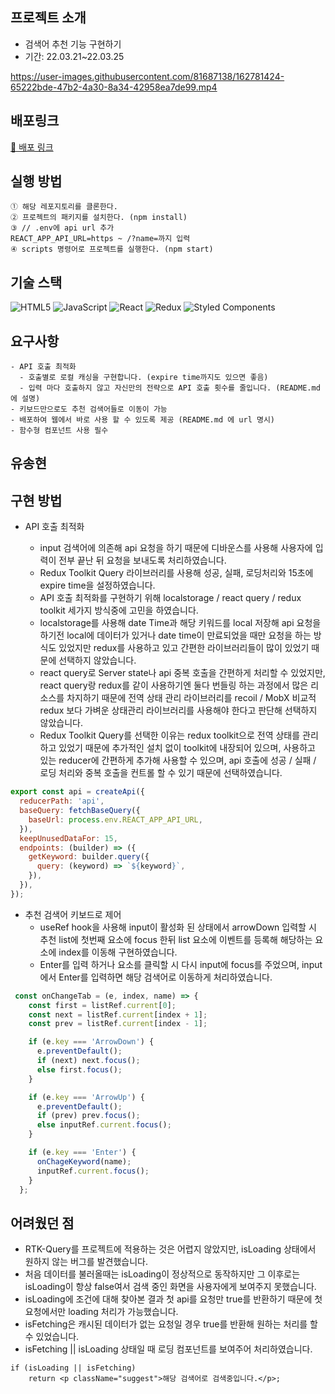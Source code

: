 ## 프로젝트 소개

- 검색어 추천 기능 구현하기
- 기간: 22.03.21~22.03.25

https://user-images.githubusercontent.com/81687138/162781424-65222bde-47b2-4a30-8a34-42958ea7de99.mp4



## 배포링크

[🚀 배포 링크](https://humanscape-ysh.netlify.app/)

## 실행 방법

```
① 해당 레포지토리를 클론한다.
② 프로젝트의 패키지를 설치한다. (npm install)
③ // .env에 api url 추가
REACT_APP_API_URL=https ~ /?name=까지 입력
④ scripts 명령어로 프로젝트를 실행한다. (npm start)
```





## 기술 스택

![HTML5](https://img.shields.io/badge/html5-%23E34F26.svg?style=for-the-badge&logo=html5&logoColor=white)
![JavaScript](https://img.shields.io/badge/javascript-%23323330.svg?style=for-the-badge&logo=javascript&logoColor=%23F7DF1E)
![React](https://img.shields.io/badge/react-%2320232a.svg?style=for-the-badge&logo=react&logoColor=%2361DAFB)
![Redux](https://img.shields.io/badge/redux-%23593d88.svg?style=for-the-badge&logo=redux&logoColor=white)
![Styled Components](https://img.shields.io/badge/styled--components-DB7093?style=for-the-badge&logo=styled-components&logoColor=white)
<br/>

## 요구사항

```
- API 호출 최적화
  - 호출별로 로컬 캐싱을 구현합니다. (expire time까지도 있으면 좋음)
  - 입력 마다 호출하지 않고 자신만의 전략으로 API 호출 횟수를 줄입니다. (README.md 에 설명)
- 키보드만으로도 추천 검색어들로 이동이 가능
- 배포하여 웹에서 바로 사용 할 수 있도록 제공 (README.md 에 url 명시)
- 함수형 컴포넌트 사용 필수
```



## 유송현

## 구현 방법

- API 호출 최적화

  - input 검색어에 의존해 api 요청을 하기 때문에 디바운스를 사용해 사용자에 입력이 전부 끝난 뒤 요청을 보내도록 처리하였습니다.
  - Redux Toolkit Query 라이브러리를 사용해 성공, 실패, 로딩처리와 15초에 expire time을 설정하였습니다.
  - API 호출 최적화를 구현하기 위해 localstorage / react query / redux toolkit 세가지 방식중에 고민을 하였습니다.
  - localstorage를 사용해 date Time과 해당 키워드를 local 저장해 api 요청을 하기전 local에 데이터가 있거나 date time이 만료되었을 때만 요청을 하는 방식도 있었지만 redux를 사용하고 있고 간편한 라이브러리들이 많이 있었기 때문에 선택하지 않았습니다.
  - react query로 Server state나 api 중복 호출을 간편하게 처리할 수 있었지만, react query랑 redux를 같이 사용하기엔 둘다 번들링 하는 과정에서 많은 리소스를 차지하기 때문에 전역 상태 관리 라이브러리를 recoil / MobX 비교적 redux 보다 가벼운 상태관리 라이브러리를 사용해야 한다고 판단해 선택하지 않았습니다.
  - Redux Toolkit Query를 선택한 이유는 redux toolkit으로 전역 상태를 관리하고 있었기 때문에 추가적인 설치 없이 toolkit에 내장되어 있으며, 사용하고 있는 reducer에 간편하게 추가해 사용할 수 있으며, api 호출에 성공 / 실패 / 로딩 처리와 중복 호출을 컨트롤 할 수 있기 때문에 선택하였습니다.

```javascript
export const api = createApi({
  reducerPath: 'api',
  baseQuery: fetchBaseQuery({
    baseUrl: process.env.REACT_APP_API_URL,
  }),
  keepUnusedDataFor: 15,
  endpoints: (builder) => ({
    getKeyword: builder.query({
      query: (keyword) => `${keyword}`,
    }),
  }),
});
```

- 추천 검색어 키보드로 제어
  - useRef hook을 사용해 input이 활성화 된 상태에서 arrowDown 입력할 시 추천 list에 첫번째 요소에 focus 한뒤 list 요소에 이벤트를 등록해 해당하는 요소에 index를 이동해 구현하였습니다.
  - Enter를 입력 하거나 요소를 클릭할 시 다시 input에 focus를 주었으며, input에서 Enter를 입력하면 해당 검색어로 이동하게 처리하였습니다.

```javascript
 const onChangeTab = (e, index, name) => {
    const first = listRef.current[0];
    const next = listRef.current[index + 1];
    const prev = listRef.current[index - 1];

    if (e.key === 'ArrowDown') {
      e.preventDefault();
      if (next) next.focus();
      else first.focus();
    }

    if (e.key === 'ArrowUp') {
      e.preventDefault();
      if (prev) prev.focus();
      else inputRef.current.focus();
    }

    if (e.key === 'Enter') {
      onChageKeyword(name);
      inputRef.current.focus();
    }
  };
```

## 어려웠던 점
- RTK-Query를 프로젝트에 적용하는 것은 어렵지 않았지만, isLoading 상태에서 원하지 않는 버그를 발견했습니다.
- 처음 데이터를 불러올때는 isLoading이 정상적으로 동작하지만 그 이후로는 isLoading이 항상 false여서 검색 중인 화면을 사용자에게 보여주지 못했습니다.
- isLoading에 조건에 대해 찾아본 결과 첫 api를 요청만 true를 반환하기 때문에 첫 요청에서만 loading 처리가 가능했습니다. 
- isFetching은 캐시된 데이터가 없는 요청일 경우 true를 반환해 원하는 처리를 할 수 있었습니다.
- isFetching || isLoading 상태일 때 로딩 컴포넌트를 보여주어 처리하였습니다.
```
if (isLoading || isFetching)
    return <p className="suggest">해당 검색어로 검색중입니다.</p>;
```
